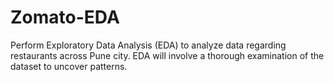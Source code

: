 # Zomato-EDA
Perform Exploratory Data Analysis (EDA) to analyze data regarding restaurants across Pune city. EDA will involve a thorough examination of the dataset to uncover patterns. 
